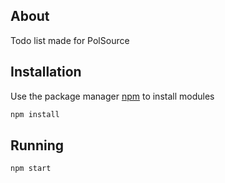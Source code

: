 ## About

Todo list made for PolSource

## Installation

Use the package manager [npm](https://www.npmjs.com/) to install modules

```bash
npm install
```

## Running

```bash
npm start
```
